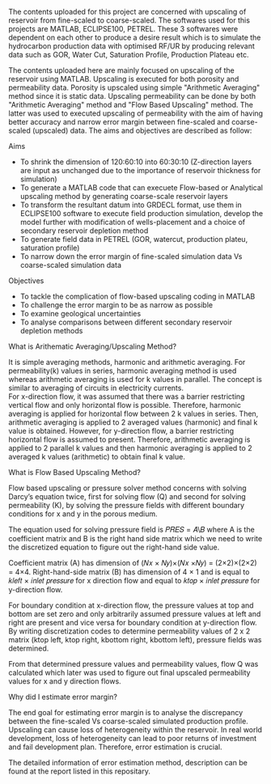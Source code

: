 The contents uploaded for this project are concerned with upscaling of reservoir from fine-scaled to coarse-scaled. The softwares used for this projects are MATLAB, ECLIPSE100, PETREL.
These 3 softwares were dependent on each other to produce a desire result which is to simulate the hydrocarbon production data with optimised RF/UR by producing relevant data such as GOR, Water Cut,
Saturation Profile, Production Plateau etc.

The contents uploaded here are mainly focused on upscaling of the reservoir using MATLAB. Upscaling is executed for both porosity and permeability data. Porosity is upscaled using simple "Arithmetic Averaging" method since it is static data. Upscaling permeability can be done by both "Arithmetic Averaging" method and "Flow Based Upscaling" method. The latter was used to executed upscaling of permeability with the aim of having better accuracy and narrow error margin between fine-scaled and coarse-scaled (upscaled) data. The aims and objectives are described as follow:

Aims 
* To shrink the dimension of 120:60:10 into 60:30:10 (Z-direction layers are input as unchanged due to the importance of reservoir thickness for simulation)
* To generate a MATLAB code that can execuete Flow-based or Analytical upscaling method by generating coarse-scale reservoir layers
* To transform the resultant datum into GRDECL format, use them in ECLIPSE100 software to execute field production simulation, develop the model further with
  modification of wells-placement and a choice of secondary reservoir depletion method
* To generate field data in PETREL (GOR, watercut, production plateu, saturation profile)
* To narrow down the error margin of fine-scaled simulation data Vs coarse-scaled simulation data

Objectives
* To tackle the complication of flow-based upscaling coding in MATLAB
* To challenge the error margin to be as narrow as possible
* To examine geological uncertainties
* To analyse comparisons between different secondary reservoir depletion methods

What is Arithematic Averaging/Upscaling Method?

It is simple averaging methods, harmonic and arithmetic averaging. For 
permeability(k) values in series, harmonic averaging method is used whereas arithmetic averaging is used for k values in parallel. The concept is similar to averaging of circuits in electricity currents.  
For x-direction flow, it was assumed that there was a barrier restricting vertical flow and only horizontal flow is possible. Therefore, harmonic averaging is applied for horizontal flow between 2 k values in series. Then, arithmetic averaging is applied to 2 averaged values (harmonic) and final k value is obtained. 
However, for y-direction flow, a barrier restricting horizontal flow is assumed to present. Therefore, arithmetic averaging is applied to 2 parallel k values and then harmonic averaging is applied to 2 averaged k values (arithmetic) to obtain final k value.

What is Flow Based Upscaling Method?

Flow based upscaling or pressure solver method concerns with solving Darcy’s equation twice, first for solving flow (Q) and second for solving permeability (K), by solving the pressure fields with different boundary conditions for x and y in the porous medium. 

The equation used for solving pressure field is 𝑃𝑅𝐸𝑆 = 𝐴\𝐵 where A is the coefficient matrix and B is the right hand side matrix which we need to write the discretized equation to figure out the right-hand side value.  

Coefficient matrix (A) has dimension of (𝑁𝑥 × 𝑁𝑦)×(𝑁𝑥 ×𝑁𝑦) = (2×2)×(2×2) = 4×4. 
Right-hand-side matrix (B) has dimension of 4 × 1 and is equal to 𝑘𝑙𝑒𝑓𝑡 × 𝑖𝑛𝑙𝑒𝑡 𝑝𝑟𝑒𝑠𝑠𝑢𝑟𝑒 for x direction flow and equal to 𝑘𝑡𝑜𝑝 × 𝑖𝑛𝑙𝑒𝑡 𝑝𝑟𝑒𝑠𝑠𝑢𝑟𝑒 for y-direction flow. 

For boundary condition at x-direction flow, the pressure values at top and bottom are set zero and only arbitrarily assumed pressure values at left and right are present and vice versa for boundary condition at y-direction flow. By writing discretization codes to determine permeability values of 2 x 2 matrix (ktop left, ktop right, kbottom right, kbottom left), pressure fields was determined. 

From that determined pressure values and permeability values, flow Q was calculated which later was used to figure out final upscaled permeability values for x and y direction flows.

Why did I estimate error margin?

The end goal for estimating error margin is to analyse the discrepancy between the fine-scaled Vs coarse-scaled simulated production profile. Upscaling can cause loss of heterogeneity within the reservoir. In real world development, loss of heterogeneity can lead to poor returns of investment and fail development plan. Therefore, error estimation is crucial. 

The detailed information of error estimation method, description can be found at the report listed in this repositary. 
